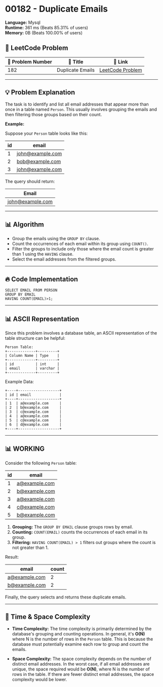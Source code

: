 # 00182 - Duplicate Emails
    
**Language:** Mysql  
**Runtime:** 361 ms (Beats 85.31% of users)  
**Memory:** 0B (Beats 100.00% of users)  

## 📝 **LeetCode Problem**

| 🔢 Problem Number | 📌 Title           | 🔗 Link                                                                    |
| ------------------ | ------------------ | -------------------------------------------------------------------------- |
| 182              | Duplicate Emails | [LeetCode Problem](https://leetcode.com/problems/duplicate-emails/) |

---

## 💡 **Problem Explanation**

The task is to identify and list all email addresses that appear more than once in a table named `Person`. This usually involves grouping the emails and then filtering those groups based on their count.

**Example:**

Suppose your `Person` table looks like this:

| id  | email            |
| --- | ---------------- |
| 1   | john@example.com |
| 2   | bob@example.com  |
| 3   | john@example.com |

The query should return:

| Email            |
| ---------------- |
| john@example.com |

---

## 📊 **Algorithm**
*   Group the emails using the `GROUP BY` clause.
*   Count the occurrences of each email within its group using `COUNT()`.
*   Filter the groups to include only those where the email count is greater than 1 using the `HAVING` clause.
*   Select the email addresses from the filtered groups.

---

## 🔥 **Code Implementation**

```mysql
SELECT EMAIL FROM PERSON
GROUP BY EMAIL
HAVING COUNT(EMAIL)>1;
```

---

## 📊 **ASCII Representation**

Since this problem involves a database table, an ASCII representation of the table structure can be helpful:

```
Person Table:
+-------------+---------+
| Column Name | Type    |
+-------------+---------+
| id          | int     |
| email       | varchar |
+-------------+---------+
```

Example Data:

```
+----+-------------------+
| id | email             |
+----+-------------------+
| 1  | a@example.com     |
| 2  | b@example.com     |
| 3  | c@example.com     |
| 4  | a@example.com     |
| 5  | c@example.com     |
| 6  | d@example.com     |
+----+-------------------+
```

---

## 📊 **WORKING**

Consider the following `Person` table:

| id  | email             |
| --- | ----------------- |
| 1   | a@example.com     |
| 2   | b@example.com     |
| 3   | a@example.com     |
| 4   | c@example.com     |
| 5   | b@example.com     |

1.  **Grouping:** The `GROUP BY EMAIL` clause groups rows by email.
2.  **Counting:** `COUNT(EMAIL)` counts the occurrences of each email in its group.
3.  **Filtering:** `HAVING COUNT(EMAIL) > 1` filters out groups where the count is not greater than 1.

Result:

| email             | count |
| ----------------- | ----- |
| a@example.com     | 2     |
| b@example.com     | 2     |

Finally, the query selects and returns these duplicate emails.

---

## 🚀 **Time & Space Complexity**

*   **Time Complexity:** The time complexity is primarily determined by the database's grouping and counting operations.  In general, it's **O(N)** where N is the number of rows in the `Person` table.  This is because the database must potentially examine each row to group and count the emails.

*   **Space Complexity:** The space complexity depends on the number of distinct email addresses. In the worst case, if all email addresses are unique, the space required would be **O(N)**, where N is the number of rows in the table.  If there are fewer distinct email addresses, the space complexity would be lower.
    